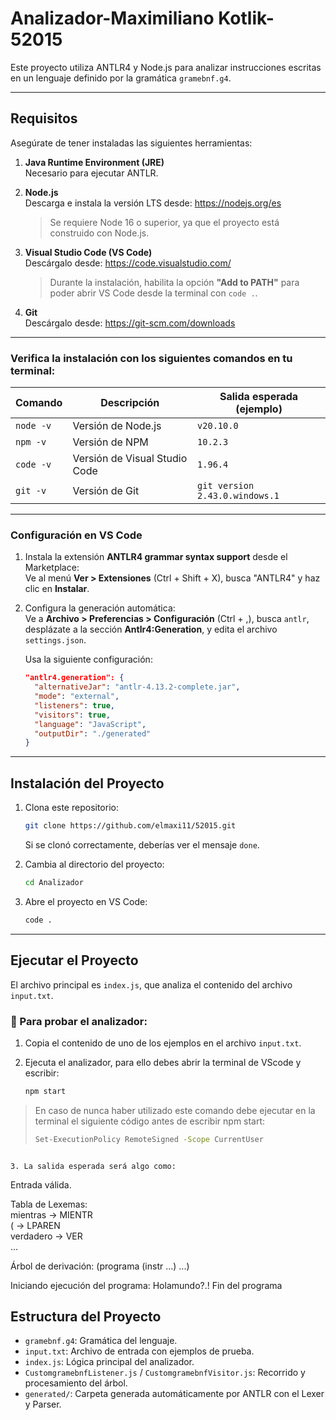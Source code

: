 
# Analizador-Maximiliano Kotlik-52015

Este proyecto utiliza ANTLR4 y Node.js para analizar instrucciones escritas en un lenguaje definido por la gramática `gramebnf.g4`.

---

## Requisitos

Asegúrate de tener instaladas las siguientes herramientas:

1. **Java Runtime Environment (JRE)**  
   Necesario para ejecutar ANTLR.

2. **Node.js**  
   Descarga e instala la versión LTS desde: https://nodejs.org/es  
   > Se requiere Node 16 o superior, ya que el proyecto está construido con Node.js.

3. **Visual Studio Code (VS Code)**  
   Descárgalo desde: https://code.visualstudio.com/  
   > Durante la instalación, habilita la opción **"Add to PATH"** para poder abrir VS Code desde la terminal con `code .`.

4. **Git**  
   Descárgalo desde: https://git-scm.com/downloads

---

### Verifica la instalación con los siguientes comandos en tu terminal:

| Comando       | Descripción                        | Salida esperada (ejemplo)           |
|---------------|------------------------------------|-------------------------------------|
| `node -v`     | Versión de Node.js                 | `v20.10.0`                          |
| `npm -v`      | Versión de NPM                     | `10.2.3`                            |
| `code -v`     | Versión de Visual Studio Code      | `1.96.4`                            |
| `git -v`      | Versión de Git                     | `git version 2.43.0.windows.1`      |

---

### Configuración en VS Code

1. Instala la extensión **ANTLR4 grammar syntax support** desde el Marketplace:  
   Ve al menú **Ver > Extensiones** (Ctrl + Shift + X), busca "ANTLR4" y haz clic en **Instalar**.

2. Configura la generación automática:  
   Ve a **Archivo > Preferencias > Configuración** (Ctrl + ,), busca `antlr`, desplázate a la sección **Antlr4:Generation**, y edita el archivo `settings.json`.

   Usa la siguiente configuración:

   ```json
   "antlr4.generation": {
     "alternativeJar": "antlr-4.13.2-complete.jar",
     "mode": "external",
     "listeners": true,
     "visitors": true,
     "language": "JavaScript",
     "outputDir": "./generated"
   }
   ```

---

## Instalación del Proyecto

1. Clona este repositorio:

   ```bash
   git clone https://github.com/elmaxi11/52015.git
   ```

   Si se clonó correctamente, deberías ver el mensaje `done`.

2. Cambia al directorio del proyecto:

   ```bash
   cd Analizador
   ```

3. Abre el proyecto en VS Code:

   ```bash
   code .
   ```

---

## Ejecutar el Proyecto

El archivo principal es `index.js`, que analiza el contenido del archivo `input.txt`.

### 📝 Para probar el analizador:

1. Copia el contenido de uno de los ejemplos en el archivo `input.txt`.

2. Ejecuta el analizador, para ello debes abrir la terminal de VScode y escribir:

   ```bash
   npm start
   ```
 > En caso de nunca haber utilizado este comando debe ejecutar en la terminal el siguiente código antes de escribir npm start:
> ```bash
> Set-ExecutionPolicy RemoteSigned -Scope CurrentUser
   ```

3. La salida esperada será algo como:

   ```
   Entrada válida.

   Tabla de Lexemas:  
     mientras → MIENTR  
     ( → LPAREN  
  verdadero → VER  
   ...

   Árbol de derivación: (programa (instr ...) ...)

   Iniciando ejecución del programa:
   Holamundo?.!
   Fin del programa

## Estructura del Proyecto

- `gramebnf.g4`: Gramática del lenguaje.
- `input.txt`: Archivo de entrada con ejemplos de prueba.
- `index.js`: Lógica principal del analizador.
- `CustomgramebnfListener.js` / `CustomgramebnfVisitor.js`: Recorrido y procesamiento del árbol.
- `generated/`: Carpeta generada automáticamente por ANTLR con el Lexer y Parser.



